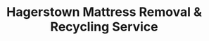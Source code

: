 ---
layout: location.njk
title: "Hagerstown Mattress Removal & Recycling Service"
description: "Hagerstown mattress recycling with 1M+ mattresses recycled nationwide. Next-day pickup  100% recycling guaranteed. Serving Maryland's Hub City with transportation and healthcare scheduling."
permalink: /mattress-removal/maryland/hagerstown/
city: Hagerstown
state: Maryland
stateAbbreviation: MD
stateSlug: maryland
tier: 2
coordinates:
  lat: 39.6417
  lng: -77.7200
pricing:
  startingPrice: 125
  single: 125
  queen: 155
  king: 180
  boxSpring: 30
neighborhoods:
  - name: Downtown
    zipCodes: [21740]
  - name: West End
    zipCodes: [21740]
  - name: East Hagerstown
    zipCodes: [21742]
  - name: North End
    zipCodes: [21742]
  - name: South End
    zipCodes: [21740]
  - name: Fountainhead
    zipCodes: [21742]
  - name: Funkstown Road
    zipCodes: [21740]
  - name: Dual Highway
    zipCodes: [21740]
  - name: Halfway Boulevard
    zipCodes: [21740]
  - name: Robinwood
    zipCodes: [21742]
  - name: Potomac Heights
    zipCodes: [21742]
  - name: Pangborn Boulevard
    zipCodes: [21740]
  - name: Northern Avenue
    zipCodes: [21742]
  - name: Memorial Boulevard
    zipCodes: [21740]
  - name: Antietam Creek
    zipCodes: [21740]
  - name: Sharpsburg Pike
    zipCodes: [21740]
  - name: Williamsport Pike
    zipCodes: [21740]
  - name: Virginia Avenue
    zipCodes: [21740]
  - name: Eastern Boulevard
    zipCodes: [21742]
  - name: Massey Boulevard
    zipCodes: [21740]
zipCodes: [21740, 21742]
recyclingPartners:
  - Washington County Solid Waste
  - City of Hagerstown Public Works
  - Republic Services Washington County
  - Hagerstown Transfer Station
localRegulations: "Washington County requires bulk items to be scheduled through city services or taken to Hagerstown Transfer Station during operating hours. We provide door-to-door pickup anytime with guaranteed 100% mattress recycling."
nearbyCities:
  - name: Frederick
    slug: frederick
    distance: 25
    isSuburb: false
  - name: Baltimore
    slug: baltimore
    distance: 70
    isSuburb: false
reviews:
  count: 274
  featured:
    - text: "Finally! Someone who gets trucker schedules. Home for 34 hours max between Dallas and Baltimore runs - these guys made it happen."
      author: "Ray M."
      neighborhood: "Dual Highway"
    - text: "Hospital shifts are brutal enough without worrying about mattress disposal. Professional service that actually showed up when promised. Grateful for the reliability."
      author: "Linda S."
      neighborhood: "Robinwood"
    - text: "Basement was becoming a mattress graveyard with three kids outgrowing beds constantly. One phone call solved months of procrastination. Seriously impressed with how smoothly everything went - pickup was done before my youngest even woke up Monday morning."
      author: "Jessica T."
      neighborhood: "Fountainhead"
faqs:
  - question: "Do you guarantee 100% recycling for every Hagerstown mattress?"
    answer: "Yes! We maintain 100% recycling rate across 1+ million mattresses nationwide over 13+ years. Every Hagerstown mattress goes to certified facilities where springs become construction materials, foam becomes carpet padding, and fabrics enter textile recycling streams."
  - question: "How fast can you schedule pickup throughout Hagerstown areas?"
    answer: "Next-day service covers all Hagerstown neighborhoods, from downtown Hub City districts to East Hagerstown residential areas and transportation corridors along I-81 and I-70. We coordinate efficiently around trucking schedules and healthcare worker shifts."
  - question: "Can you work with Hagerstown's transportation and healthcare schedules?"
    answer: "Absolutely! Our 13+ years serving transportation hubs means understanding trucker schedules, healthcare worker rotations, and logistics timing. We coordinate with Meritus Medical staff and transportation workers for convenient service."
  - question: "What's included in Hagerstown's $125 starting price?"
    answer: "Complete service includes pickup, Washington County-compliant disposal, transportation, and guaranteed 100% recycling. Additional charges apply for stairs ($10/flight) or carries over 75 feet. No landfill waste ever."
  - question: "Do you coordinate with Hagerstown's transportation and medical schedules?"
    answer: "Yes! We understand the Hub City's role as a transportation crossroads including trucking industry schedules, Meritus Health facility demands, and working family needs. Our team provides flexible scheduling for professionals throughout Maryland's transportation center."
  - question: "How does your service differ from city scheduling and transfer station visits?"
    answer: "Unlike city bulk pickup's advance scheduling and transfer station's operating hour restrictions, our specialized service offers convenient next-day pickup with guaranteed 100% recycling - no advance notice needed, transfer station trips, or municipal coordination required."
  - question: "Are you licensed for Washington County operations?"
    answer: "Yes, we maintain full licensing for Washington County operations and work exclusively with approved facilities. Unlike basic municipal services that may use transfer station disposal, we guarantee every mattress reaches certified recycling facilities, supporting Maryland's environmental values with our proven 1+ million mattress recycling track record."
  - question: "Can you coordinate with transportation workers and healthcare professionals?"
    answer: "Definitely! Our transportation hub expertise includes scheduling with trucking professionals managing long-haul routes, healthcare workers balancing shift demands, and families coordinating around Maryland's busy I-81/I-70 transportation corridor. We provide reliable service matching professional needs."
schema:
  "@context": "https://schema.org"
  "@type": "LocalBusiness"
  "name": "A Bedder World Hagerstown"
  "address":
    "@type": "PostalAddress"
    "addressLocality": "Hagerstown"
    "addressRegion": "Maryland"
    "addressCountry": "US"
  "geo":
    "@type": "GeoCoordinates"
    "latitude": 39.6417
    "longitude": -77.7200
  "telephone": "720-263-6094"
  "priceRange": "$125-$180"
  "serviceArea": "Hagerstown, Maryland"
  "aggregateRating":
    "@type": "AggregateRating"
    "ratingValue": "4.9"
    "reviewCount": "274"
pageContent:
  heroDescription: "Reliable mattress removal throughout Maryland's Hub City. Next-day pickup from downtown to transportation corridors across all Hagerstown neighborhoods. Coordinated scheduling for transportation workers, healthcare professionals, and working families. Backed by 1M+ mattresses recycled nationwide."
  aboutService: |
    <p>Hagerstown's role as a major transportation hub and healthcare center requires mattress pickup scheduling that works around trucker routes, hospital shifts, and the unique demands of Maryland's crossroads city. Our service covers the Hub City from downtown business districts to residential neighborhoods along transportation corridors, making mattress removal straightforward for this strategic Mid-Atlantic location's hardest-working families and professionals.</p>
    
    <p>Nearly 1,000 Hagerstown customers have selected our reliable service over city bulk pickup scheduling requirements and transfer station visits. From clearing transportation worker housing during route changes to helping Meritus Medical staff upgrade home furniture and assisting families during job relocations, our pickup timing works efficiently with this hub city's distinctive transportation schedules and healthcare facility demands.</p>
    
    <p>Every mattress undergoes 100% recycling through certified facilities - avoiding Washington County transfer station disposal entirely. Springs become construction materials, foam transforms into carpet padding, while fabric enters textile recycling streams. This environmental stewardship reflects Hagerstown's community values and Maryland's environmental commitment, reinforced by our 1+ million mattress recycling achievement nationwide.</p>
  serviceAreasIntro: "Throughout Hagerstown's transportation-focused neighborhoods from downtown Hub City districts to residential areas along major highway corridors across Maryland's distinguished crossroads community, our service network encompasses all residential zones:"
  regulationsCompliance: "Licensed Washington County waste haulers providing specialized mattress recycling, we coordinate within municipal collection systems and transfer station schedules. While city bulk pickup requires advance scheduling coordination and transfer station mandates transport during operating hours, our service offers immediate next-day pickup with transparent pricing and guaranteed 100% recycling through certified facilities - eliminating advance scheduling requirements, transfer station visits, and municipal timing constraints."
  environmentalImpact: |
    <p>Transportation hub mattress waste from trucking industry housing changes, healthcare worker relocations, and working family upgrades creates considerable disposal volume, yet our recycling-first approach eliminates all Hagerstown mattresses from transfer station and landfill disposal. Contributing to our 1+ million mattresses recycled nationwide throughout 13+ years, every Hagerstown pickup supports environmental protection through comprehensive materials recovery reinforcing transportation industry sustainability initiatives and healthcare community environmental responsibility.</p>
    
    <p>Regional partnerships process Hagerstown mattresses into productive materials - steel springs support Mid-Atlantic construction projects, memory foam becomes underlay for transportation and healthcare facilities, while fabric elements join textile recycling networks. This approach aligns with Meritus Health sustainability objectives while supporting Washington County environmental initiatives and responsible transportation community waste management reflecting Hagerstown's position as Maryland's distinguished crossroads and healthcare center.</p>
    
    <p>Transportation professionals, healthcare workers, hub city families, and residents throughout Hagerstown neighborhoods benefit from mattress disposal maintaining materials in productive circulation rather than consuming county transfer station capacity. Our environmental responsibility supports community transportation excellence objectives and healthcare leadership while advancing sustainable practices honoring Hagerstown's position as Maryland's premier transportation hub and medical center.</p>
  howItWorksScheduling: "Appointment scheduling accommodates Hagerstown's transportation calendar - coordinating around trucking industry schedules, Meritus Health facility rotations, interstate highway timing, and family needs while respecting professional work demands and transportation hub access requirements throughout Maryland's distinguished Hub City."
  howItWorksService: "Our experienced team navigates Hagerstown's transportation landscape expertly - from downtown coordination to highway corridor logistics and residential neighborhood service throughout Washington County's distinguished transportation and healthcare employment center."
  howItWorksDisposal: "Every Hagerstown mattress contributes to our 1+ million recycling achievement through systematic materials separation procedures. Springs, foam, and fabrics undergo certified facility processing, transforming transportation hub waste into productive new materials rather than transfer station burden - supporting Hagerstown's transportation excellence objectives and nationwide sustainability advancement through responsible Hub City stewardship."
  sidebarStats:
    mattressesRemoved: "987"
---